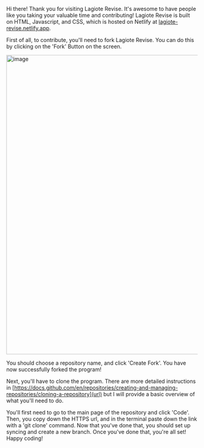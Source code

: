 Hi there! Thank you for visiting Lagiote Revise. It's awesome to have people like you taking your valuable time and contributing!
Lagiote Revise is built on HTML, Javascript, and CSS, which is hosted on Netlify at [lagiote-revise.netlify.app](url).

First of all, to contribute, you'll need to fork Lagiote Revise. You can do this by clicking on the 'Fork' Button on the screen.

<img width="1440" height="787" alt="image" src="https://github.com/user-attachments/assets/e5c5f2d0-5ac4-4a16-938e-18a514609bf0" />

You should choose a repository name, and click 'Create Fork'. You have now successfully forked the program!




Next, you'll have to clone the program. There are more detailed instructions in [https://docs.github.com/en/repositories/creating-and-managing-repositories/cloning-a-repository](url) but I will provide a basic overview of what you'll need to do.

You'll first need to go to the main page of the repository and click 'Code'. Then, you copy down the HTTPS url, and in the terminal paste down the link with a 'git clone' command.
Now that you've done that, you should set up syncing and create a new branch. Once you've done that, you're all set! Happy coding!
